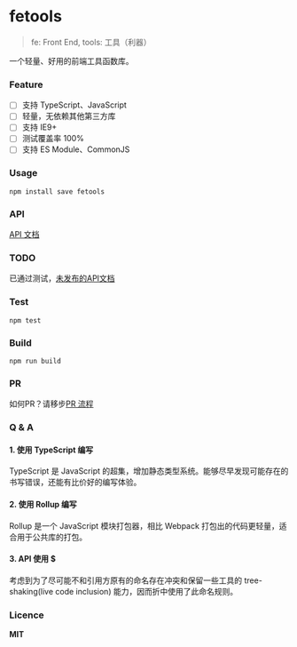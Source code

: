 # fetools
> fe: Front End, tools: 工具（利器）

一个轻量、好用的前端工具函数库。

### Feature
- [ ] 支持 TypeScript、JavaScript
- [ ] 轻量，无依赖其他第三方库
- [ ] 支持 IE9+
- [ ] 测试覆盖率 100%
- [ ] 支持 ES Module、CommonJS

### Usage
```
npm install save fetools
```

### API
[API 文档](./docs/API.md)

### TODO
已通过测试，[未发布的API文档](./docs/TODO.md)

### Test
```
npm test
```

### Build
```
npm run build
```

### PR
如何PR？请移步[PR 流程](./docs/PR.md)

### Q & A 

#### 1. 使用 TypeScript 编写
TypeScript 是 JavaScript 的超集，增加静态类型系统。能够尽早发现可能存在的书写错误，还能有比价好的编写体验。

#### 2. 使用 Rollup 编写
Rollup 是一个 JavaScript 模块打包器，相比 Webpack 打包出的代码更轻量，适合用于公共库的打包。

#### 3. API 使用 $
考虑到为了尽可能不和引用方原有的命名存在冲突和保留一些工具的 tree-shaking(live code inclusion) 能力，因而折中使用了此命名规则。

### Licence
**MIT**
